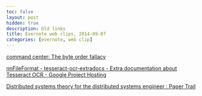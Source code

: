 ```yaml
---
toc: false
layout: post
hidden: true
description: Old links
title: Evernote web clips, 2014-09-07
categories: [evernote, web clip]
---
```


[command center: The byte order fallacy](http://commandcenter.blogspot.com/2012/04/byte-order-fallacy.html)

[nnFileFormat - tesseract-ocr-extradocs - Extra documentation about Tesseract OCR - Google Project Hosting](https://code.google.com/p/tesseract-ocr-extradocs/wiki/nnFileFormat)

[Distributed systems theory for the distributed systems engineer : Paper Trail](http://the-paper-trail.org/blog/distributed-systems-theory-for-the-distributed-systems-engineer/)


